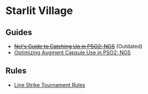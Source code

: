 # Starlit Village

## Guides

- ~~[Nel's Guide to Catching Up in PSO2: NGS](Guides/Catching%20Up.md)~~ (Outdated)
- [Optimizing Augment Capsule Use in PSO2: NGS](Guides/Augmenting.md)

## Rules

- [Line Strike Tournament Rules](Rules/Line%20Strike%20Tournament%20Rules.md)
